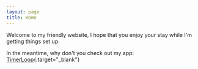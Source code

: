 ```yaml
---
layout: page
title: Home
---
```


Welcome to my friendly website, I hope that you enjoy your stay while I'm getting things set up.

In the meantime, why don't you check out my app: [TimerLoop](https://apps.apple.com/us/app/id1510256556){:target="_blank"}